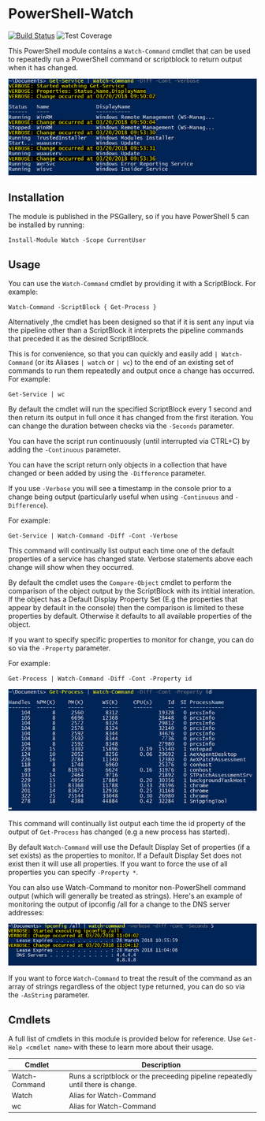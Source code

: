 # PowerShell-Watch

[![Build Status](https://dev.azure.com/markwragg/GitHub/_apis/build/status/markwragg.PowerShell-Watch?branchName=master)](https://dev.azure.com/markwragg/GitHub/_build/latest?definitionId=8&branchName=master) ![Test Coverage](https://img.shields.io/badge/coverage-94%25-brightgreen.svg?maxAge=60)

This PowerShell module contains a `Watch-Command` cmdlet that can be used to repeatedly run a PowerShell command or scriptblock to return output when it has changed.

![Watch-Command Get-Service Example](/Media/watch-command-get-service-continuous.png)


## Installation

The module is published in the PSGallery, so if you have PowerShell 5 can be installed by running:
```
Install-Module Watch -Scope CurrentUser
```

## Usage

You can use the `Watch-Command` cmdlet by providing it with a ScriptBlock. For example:

```
Watch-Command -ScriptBlock { Get-Process }
```

Alternatively ,the cmdlet has been designed so that if it is sent any input via the pipeline other than a ScriptBlock it interprets the pipeline commands that preceded it as the desired ScriptBlock.

This is for convenience, so that you can quickly and easily add `| Watch-Command` (or its Aliases `| watch` or `| wc`) to the end of an existing set of commands to run them repeatedly and output once a change has occurred. For example:

```
Get-Service | wc
```

By default the cmdlet will run the specified ScriptBlock every 1 second and then return its output in full once it has changed from the first iteration. You can change the duration between checks via the `-Seconds` parameter.

You can have the script run continuously (until interrupted via CTRL+C) by adding the `-Continuous` parameter.

You can have the script return only objects in a collection that have changed or been added by using the `-Difference` parameter.

If you use `-Verbose` you will see a timestamp in the console prior to a change being output (particularly useful when using `-Continuous` and `-Difference`).

For example:
```
Get-Service | Watch-Command -Diff -Cont -Verbose
```
This command will continually list output each time one of the default properties of a service has changed state. Verbose statements above each change will show when they occurred.

By default the cmdlet uses the `Compare-Object` cmdlet to perform the comparison of the object output by the ScriptBlock with its intitial interation. If the object has a Default Display Property Set (E.g the properties that appear by default in the console) then the comparison is limited to these properties by default. Otherwise it defaults to all available properties of the object.

If you want to specify specific properties to monitor for change, you can do so via the `-Property` parameter.

For example:
```
Get-Process | Watch-Command -Diff -Cont -Property id
```

![Watch-Command Get-Process Example](/Media/watch-command-get-process-id-continuous.png)

This command will continually list output each time the id property of the output of `Get-Process` has changed (e.g a new process has started). 

By default `Watch-Command` will use the Default Display Set of properties (if a set exists) as the properties to monitor. If a Default Display Set does not exist then it will use all properties. If you want to force the use of all properties you can specify `-Property *`.

You can also use Watch-Command to monitor non-PowerShell command output (which will generally be treated as strings). Here's an example of monitoring the output of ipconfig /all for a change to the DNS server addresses:

![Watch-Command ipconfig Example](/Media/watch-command-ipconfig.png)

If you want to force `Watch-Command` to treat the result of the command as an array of strings regardless of the object type returned, you can do so via the `-AsString` parameter.

## Cmdlets

A full list of cmdlets in this module is provided below for reference. Use `Get-Help <cmdlet name>` with these to learn more about their usage.

Cmdlet        | Description
--------------| -------------------------------------------------------------------------------
Watch-Command | Runs a scriptblock or the preceeding pipeline repeatedly until there is change.
Watch         | Alias for Watch-Command
wc            | Alias for Watch-Command
